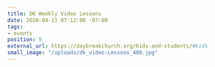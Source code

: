 ```yaml
---
title: DK Weekly Video Lessons
date: 2020-04-11 07:12:00 -07:00
tags:
- events
position: 5
external_url: https://daybreakchurch.org/kids-and-students/#kids
small_image: "/uploads/dk_video-Lessons_480.jpg"
---
```


